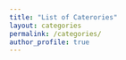 ```yaml
---
title: "List of Caterories"
layout: categories
permalink: /categories/
author_profile: true
---
```

